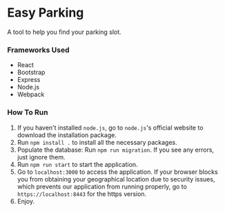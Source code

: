 # Easy Parking
A tool to help you find your parking slot.

### Frameworks Used
- React
- Bootstrap
- Express
- Node.js
- Webpack

### How To Run
1. If you haven't installed `node.js`, go to `node.js`'s official website to download the installation package.
2. Run `npm install .` to install all the necessary packages.
3. Populate the database: Run `npm run migration`. If you see any errors, just ignore them.
4. Run `npm run start` to start the application.
5. Go to `localhost:3000` to access the application. If your browser blocks you from obtaining your geographical location due to security issues, which prevents our application from running properly, go to `https://localhost:8443` for the https version.
6. Enjoy.
